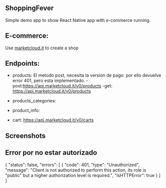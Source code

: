 ## ShoppingFever
Simple demo app to show React Native app with e-commerce running.

## E-commerce:
Use [marketcloud.it](https://www.marketcloud.it) to create a shop

## Endpoints:
- products:
    El metodo post, necesita la version de pago: por ello devuelve error 401, pero esta implementado.
    -post:https://api.marketcloud.it/v0/products
    -get: https://api.marketcloud.it/v0/products

- products_categories: 
- product_info:
- cart: https://api.marketcloud.it/v0/carts

## Screenshots


## Error por no estar autorizado
{
    "status": false,
    "errors": [
        {
            "code": 401,
            "type": "Unauthorized",
            "message": "Client is not authorized to perform this action, its role is \"public\" but a higher authorization level is required.",
            "isHTTPError": true
        }
    ]
}
